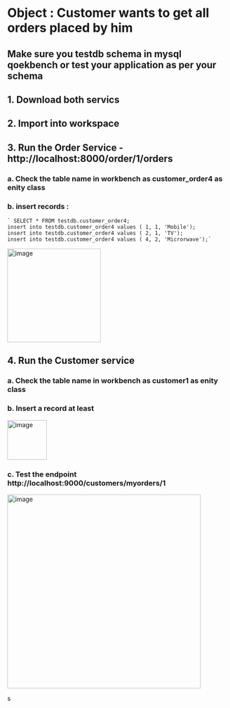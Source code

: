 # Object : Customer wants to get all orders placed by him 
## Make sure you testdb schema in mysql qoekbench or test your application as per your schema
## 1. Download both servics
## 2. Import into workspace
## 3. Run the Order Service - http://localhost:8000/order/1/orders 

### a. Check the table name in workbench as customer_order4 as enity class
### b. insert records : 
    ` SELECT * FROM testdb.customer_order4;
    insert into testdb.customer_order4 values ( 1, 1, 'Mobile');
    insert into testdb.customer_order4 values ( 2, 1, 'TV');
    insert into testdb.customer_order4 values ( 4, 2, 'Microrwave');`

<img width="213" alt="image" src="https://github.com/user-attachments/assets/03046eed-beec-4be3-a87d-eb4ee9dc6eb4">

## 4. Run the Customer service 
### a. Check the table name in workbench as customer1 as enity class
### b. Insert a record  at least 
<img width="90" alt="image" src="https://github.com/user-attachments/assets/7d63b613-58bd-44f4-9225-731592ee73e2">

### c. Test the endpoint http://localhost:9000/customers/myorders/1 
<img width="441" alt="image" src="https://github.com/user-attachments/assets/e9d246af-70b0-4e7d-904b-01f8d5215767">

s
